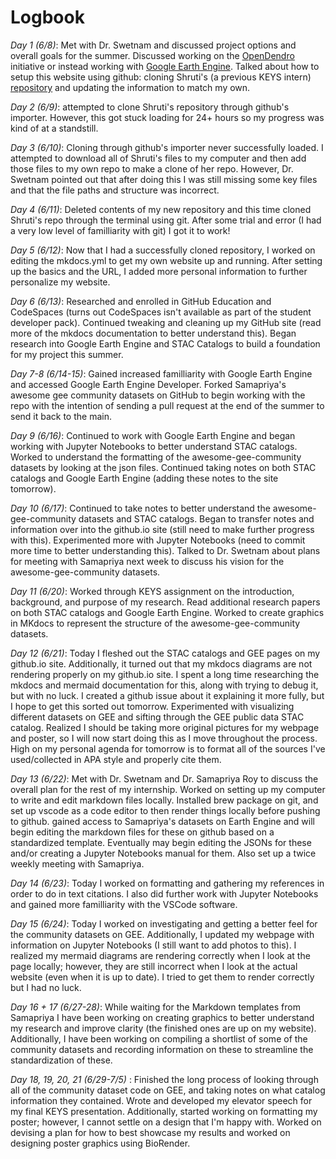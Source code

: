 # Logbook


*Day 1 (6/8)*: Met with Dr. Swetnam and discussed project options and overall goals for the summer. Discussed working on the [OpenDendro](https://opendendro.org/) initiative or instead working with [Google Earth Engine](https://earthengine.google.com/). Talked about how to setup this website using github: cloning Shruti's (a previous KEYS intern) [repository](https://github.com/shrutir11/KEYS) and updating the information to match my own. 

*Day 2 (6/9)*: attempted to clone Shruti's repository through github's importer. However, this got stuck loading for 24+ hours so my progress was kind of at a standstill.

*Day 3 (6/10)*: Cloning through github's importer never successfully loaded. I attempted to download all of Shruti's files to my computer and then add those files to my own repo to make a clone of her repo. However, Dr. Swetnam pointed out that after doing this I was still missing some key files and that the file paths and structure was incorrect.

*Day 4 (6/11)*: Deleted contents of my new repository and this time cloned Shruti's repo through the terminal using git. After some trial and error (I had a very low level of familliarity with git) I got it to work! 

*Day 5 (6/12)*: Now that I had a successfully cloned repository, I worked on editing the mkdocs.yml to get my own website up and running. After setting up the basics and the URL, I added more personal information to further personalize my website. 

*Day 6 (6/13)*: Researched and enrolled in GitHub Education and CodeSpaces (turns out CodeSpaces isn't available as part of the student developer pack). Continued tweaking and cleaning up my GitHub site (read more of the mkdocs documentation to better understand this). Began research into Google Earth Engine and STAC Catalogs to build a foundation for my project this summer. 

*Day 7-8 (6/14-15)*: Gained increased familliarity with Google Earth Engine and accessed Google Earth Engine Developer. Forked Samapriya's awesome gee community datasets on GitHub to begin working with the repo with the intention of sending a pull request at the end of the summer to send it back to the main. 

*Day 9 (6/16)*: Continued to work with Google Earth Engine and began working with Jupyter Notebooks to better understand STAC catalogs. Worked to understand the formatting of the awesome-gee-community datasets by looking at the json files. Continued taking notes on both STAC catalogs and Google Earth Engine (adding these notes to the site tomorrow). 

*Day 10 (6/17)*: Continued to take notes to better understand the awesome-gee-community datasets and STAC catalogs. Began to transfer notes and information over into the github.io site (still need to make further progress with this). Experimented more with Jupyter Notebooks (need to commit more time to better understanding this). Talked to Dr. Swetnam about plans for meeting with Samapriya next week to discuss his vision for the awesome-gee-community datasets. 

*Day 11 (6/20)*: Worked through KEYS assignment on the introduction, background, and purpose of my research. Read additional research papers on both STAC catalogs and Google Earth Engine. Worked to create graphics in MKdocs to represent the structure of the awesome-gee-community datasets.

*Day 12 (6/21)*: Today I fleshed out the STAC catalogs and GEE pages on my github.io site. Additionally, it turned out that my mkdocs diagrams are not rendering properly on my github.io site. I spent a long time researching the mkdocs and mermaid documentation for this, along with trying to debug it, but with no luck. I created a github issue about it explaining it more fully, but I hope to get this sorted out tomorrow. Experimented with visualizing different datasets on GEE and sifting through the GEE public data STAC catalog. Realized I should be taking more original pictures for my webpage and poster, so I will now start doing this as I move throughout the process. High on my personal agenda for tomorrow is to format all of the sources I've used/collected in APA style and properly cite them. 

*Day 13 (6/22)*: Met with Dr. Swetnam and Dr. Samapriya Roy to discuss the overall plan for the rest of my internship. Worked on setting up my computer to write and edit markdown files locally. Installed brew package on git, and set up vscode as a code editor to then render things locally before pushing to github. gained access to Samapriya's datasets on Earth Engine and will begin editing the markdown files for these on github based on a standardized template. Eventually may begin editing the JSONs for these and/or creating a Jupyter Notebooks manual for them. Also set up a twice weekly meeting with Samapriya. 

*Day 14 (6/23)*: Today I worked on formatting and gathering my references in order to do in text citations. I also did further work with Jupyter Notebooks and gained more familliarity with the VSCode software. 

*Day 15 (6/24)*: Today I worked on investigating and getting a better feel for the community datasets on GEE. Additionally, I updated my webpage with information on Jupyter Notebooks (I still want to add photos to this). I realized my mermaid diagrams are rendering correctly when I look at the page locally; however, they are still incorrect when I look at the actual website (even when it is up to date). I tried to get them to render correctly but I had no luck. 

*Day 16 + 17 (6/27-28)*: While waiting for the Markdown templates from Samapriya I have been working on creating graphics to better understand my research and improve clarity (the finished ones are up on my website). Additionally, I have been working on compiling a shortlist of some of the community datasets and recording information on these to streamline the standardization of these. 

*Day 18, 19, 20, 21 (6/29-7/5)* : Finished the long process of looking through all of the community dataset code on GEE, and taking notes on what catalog information they contained. Wrote and developed my elevator speech for my final KEYS presentation. Additionally, started working on formatting my poster; however, I cannot settle on a design that I'm happy with. Worked on devising a plan for how to best showcase my results and worked on designing poster graphics using BioRender. 